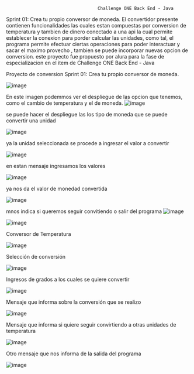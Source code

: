                                        Challenge ONE Back End - Java
Sprint 01:
Crea tu propio conversor de moneda.
  El convertidor presente contienen funcionalidades las cuales estan compuestas por conversion de temperatura y tambien de dinero conectado a una api la cual permite establecer la conexion para porder calcular las unidades, como tal, el programa permite efectuar  ciertas operaciones para poder interactuar  y sacar el maximo provecho , tambien se puede incorporar nuevas opcion de conversion. este proyecto fue propuesto por alura para la fase de especializacion  en el item de Challenge ONE Back End - Java

  Proyecto de conversion 
  Sprint 01: Crea tu propio conversor de moneda.

 
 
![image](https://github.com/poseidoxmatch/Convertidor/assets/112720101/4b40bae2-dad4-46ee-bfb8-3d4e67341378)

En este imagen podemmos ver el despliegue  de las  opcion  que tenemos, como el  cambio de temperatura y  el de moneda.
![image](https://github.com/poseidoxmatch/Convertidor/assets/112720101/ba845bc4-37c3-4473-a807-be3ac26c0c77)

se puede hacer  el despliegue las los tipo de moneda que se puede convertir una unidad

![image](https://github.com/poseidoxmatch/Convertidor/assets/112720101/af5de0eb-f12e-4442-810e-6a09d5d1fe60)

ya la unidad seleccionada se procede a ingresar el valor a convertir 

 ![image](https://github.com/poseidoxmatch/Convertidor/assets/112720101/22e457a1-d3d1-4ec9-a57e-38cfb252c280)

 en estan  mensaje ingresamos  los valores

 ![image](https://github.com/poseidoxmatch/Convertidor/assets/112720101/12bbc046-6210-4aab-8fd6-d2f78b747ee0)

 ya nos da el valor  de monedad convertida

![image](https://github.com/poseidoxmatch/Convertidor/assets/112720101/94836a82-8f42-4d0d-9578-ef012ebc7d06)

 mnos indica si queremos  seguir convitiendo o  salir del programa
![image](https://github.com/poseidoxmatch/Convertidor/assets/112720101/e75891f4-3f16-4601-aa73-da1b74b50a4d)

 ![image](https://github.com/poseidoxmatch/Convertidor/assets/112720101/824042b2-f369-439f-96ea-0f4117229e77)

Conversor de Temperatura

![image](https://github.com/poseidoxmatch/Convertidor/assets/112720101/1a5bc641-d258-4f5a-a8e1-ae8eda52886b)

Selección de conversión 

![image](https://github.com/poseidoxmatch/Convertidor/assets/112720101/f93835d9-4760-407e-b236-0cd7502c8cf4)

Ingresos de grados a los cuales se quiere convertir 

![image](https://github.com/poseidoxmatch/Convertidor/assets/112720101/0795f21f-3033-4085-acaf-5fc48b00a925)

Mensaje que informa sobre la conversión que se realizo 

![image](https://github.com/poseidoxmatch/Convertidor/assets/112720101/ea1ca3e2-4ec1-4bef-befe-21d9e8b6a691)

Mensaje que informa si quiere seguir convirtiendo a otras unidades de temperatura 

![image](https://github.com/poseidoxmatch/Convertidor/assets/112720101/8833c510-3fc5-401c-8e11-8bab5e941ca0)

Otro mensaje que nos informa de la salida del programa

![image](https://github.com/poseidoxmatch/Convertidor/assets/112720101/9fd09b2b-ea9c-4aa7-a316-775b2ba9f1bd)


